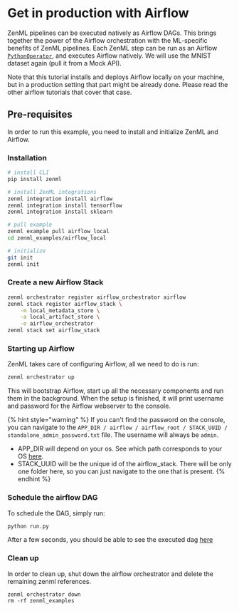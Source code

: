 # Get in production with Airflow
ZenML pipelines can be executed natively as Airflow DAGs. This brings together the power of the Airflow 
orchestration with the ML-specific benefits of ZenML pipelines. Each ZenML step can be run as an Airflow 
[`PythonOperator`](https://airflow.apache.org/docs/apache-airflow/stable/howto/operator/python.html), and 
executes Airflow natively. We will use the MNIST dataset again (pull it from a Mock API).

Note that this tutorial installs and deploys Airflow locally on your machine, but in a production setting that part 
might be already done. Please read the other airflow tutorials that cover that case.

## Pre-requisites
In order to run this example, you need to install and initialize ZenML and Airflow.

### Installation
```bash
# install CLI
pip install zenml

# install ZenML integrations
zenml integration install airflow
zenml integration install tensorflow
zenml integration install sklearn

# pull example
zenml example pull airflow_local
cd zenml_examples/airflow_local

# initialize
git init
zenml init
```

### Create a new Airflow Stack
```bash
zenml orchestrator register airflow_orchestrator airflow
zenml stack register airflow_stack \
    -m local_metadata_store \
    -a local_artifact_store \
    -o airflow_orchestrator
zenml stack set airflow_stack
```

### Starting up Airflow

ZenML takes care of configuring Airflow, all we need to do is run:

```bash
zenml orchestrator up
```

This will bootstrap Airflow, start up all the necessary components and run them in the background.
When the setup is finished, it will print username and password for the Airflow webserver to the console.

{% hint style="warning" %}
If you can't find the password on the console, you can navigate to the `APP_DIR / airflow / airflow_root / STACK_UUID / standalone_admin_password.txt` file.
The username will always be `admin`.

- APP_DIR will depend on your os. See which path corresponds to your OS 
[here](https://click.palletsprojects.com/en/8.0.x/api/#click.get_app_dir).
- STACK_UUID will be the unique id of the airflow_stack. There will be only one folder here, so you can just navigate 
to the one that is present.
  {% endhint %}


### Schedule the airflow DAG
To schedule the DAG, simply run:
```bash
python run.py
```

After a few seconds, you should be able to see the executed dag [here](http://0.0.0.0:8080/tree?dag_id=mnist_pipeline)

### Clean up
In order to clean up, shut down the airflow orchestrator and delete the remaining zenml references.

```shell
zenml orchestrator down
rm -rf zenml_examples
```
